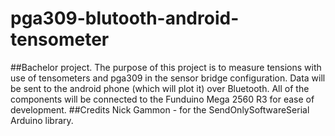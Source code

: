 # pga309-blutooth-android-tensometer
##Bachelor project.
The purpose of this project is to measure tensions with use of tensometers and pga309 in the sensor bridge configuration. Data will be sent to the android phone (which will plot it) over Bluetooth. All of the components will be connected to the Funduino Mega 2560 R3 for ease of development.
##Credits
Nick Gammon - for the SendOnlySoftwareSerial Arduino library.